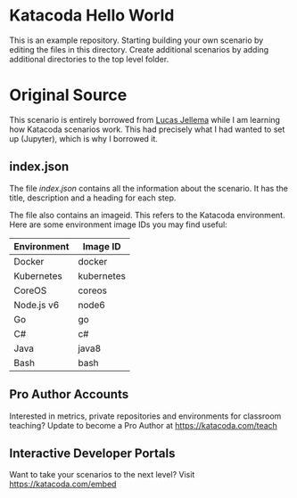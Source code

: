 # Katacoda Hello World
This is an example repository. Starting building your own scenario by editing the files in this directory. Create additional scenarios by adding additional directories to the top level folder.

# Original Source

This scenario is entirely borrowed from [Lucas Jellema](https://github.com/lucasjellema/katacoda-scenarios) while I am learning how Katacoda scenarios work.  This had precisely what I had wanted to set up (Jupyter), which is why I borrowed it.


## index.json
The file _index.json_ contains all the information about the scenario. It has the title, description and a heading for each step.

The file also contains an imageid. This refers to the Katacoda environment. Here are some environment image IDs you may find useful:

| **Environment** | **Image ID** |
| --------------- | ------------ |
| Docker          | docker       |
| Kubernetes      | kubernetes   |
| CoreOS          | coreos       |
| Node.js v6      | node6        |
| Go              | go           |
| C#              | c#           |
| Java            | java8        |
| Bash            | bash         |

## Pro Author Accounts
Interested in metrics, private repositories and environments for classroom teaching? Update to become a Pro Author at https://katacoda.com/teach

## Interactive Developer Portals
Want to take your scenarios to the next level? Visit https://katacoda.com/embed

